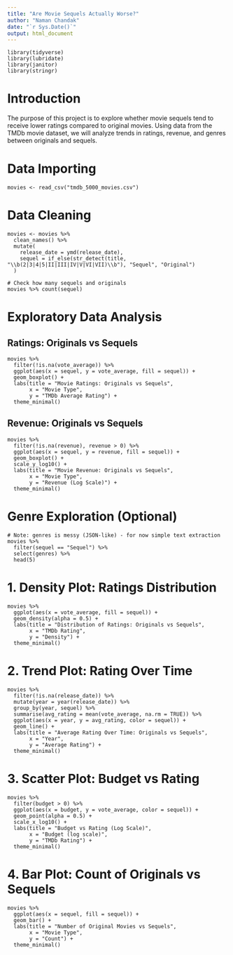 ```yaml
---
title: "Are Movie Sequels Actually Worse?"
author: "Naman Chandak"
date: "`r Sys.Date()`"
output: html_document
---
```


```{r setup, include=FALSE}
library(tidyverse)
library(lubridate)
library(janitor)
library(stringr)
```

# Introduction

The purpose of this project is to explore whether movie sequels tend to receive lower ratings compared to original movies. Using data from the TMDb movie dataset, we will analyze trends in ratings, revenue, and genres between originals and sequels.

# Data Importing

```{r load-data}
movies <- read_csv("tmdb_5000_movies.csv")
```

# Data Cleaning

```{r cleaning}
movies <- movies %>%
  clean_names() %>%
  mutate(
    release_date = ymd(release_date),
    sequel = if_else(str_detect(title, "\\b(2|3|4|5|II|III|IV|V|VI|VII)\\b"), "Sequel", "Original")
  )

# Check how many sequels and originals
movies %>% count(sequel)
```

# Exploratory Data Analysis

## Ratings: Originals vs Sequels

```{r ratings-comparison}
movies %>%
  filter(!is.na(vote_average)) %>%
  ggplot(aes(x = sequel, y = vote_average, fill = sequel)) +
  geom_boxplot() +
  labs(title = "Movie Ratings: Originals vs Sequels",
       x = "Movie Type",
       y = "TMDb Average Rating") +
  theme_minimal()
```

## Revenue: Originals vs Sequels

```{r revenue-comparison}
movies %>%
  filter(!is.na(revenue), revenue > 0) %>%
  ggplot(aes(x = sequel, y = revenue, fill = sequel)) +
  geom_boxplot() +
  scale_y_log10() +
  labs(title = "Movie Revenue: Originals vs Sequels",
       x = "Movie Type",
       y = "Revenue (Log Scale)") +
  theme_minimal()
```

# Genre Exploration (Optional)

```{r genre-exploration}
# Note: genres is messy (JSON-like) - for now simple text extraction
movies %>%
  filter(sequel == "Sequel") %>%
  select(genres) %>%
  head(5)
```

# 1. Density Plot: Ratings Distribution

```{r density-plot}
movies %>%
  ggplot(aes(x = vote_average, fill = sequel)) +
  geom_density(alpha = 0.5) +
  labs(title = "Distribution of Ratings: Originals vs Sequels",
       x = "TMDb Rating",
       y = "Density") +
  theme_minimal()
```

# 2. Trend Plot: Rating Over Time

```{r trend-over-time}
movies %>%
  filter(!is.na(release_date)) %>%
  mutate(year = year(release_date)) %>%
  group_by(year, sequel) %>%
  summarise(avg_rating = mean(vote_average, na.rm = TRUE)) %>%
  ggplot(aes(x = year, y = avg_rating, color = sequel)) +
  geom_line() +
  labs(title = "Average Rating Over Time: Originals vs Sequels",
       x = "Year",
       y = "Average Rating") +
  theme_minimal()
```

# 3. Scatter Plot: Budget vs Rating

```{r budget-vs-rating}
movies %>%
  filter(budget > 0) %>%
  ggplot(aes(x = budget, y = vote_average, color = sequel)) +
  geom_point(alpha = 0.5) +
  scale_x_log10() +
  labs(title = "Budget vs Rating (Log Scale)",
       x = "Budget (log scale)",
       y = "TMDb Rating") +
  theme_minimal()
```

# 4. Bar Plot: Count of Originals vs Sequels

```{r barplot-counts}
movies %>%
  ggplot(aes(x = sequel, fill = sequel)) +
  geom_bar() +
  labs(title = "Number of Original Movies vs Sequels",
       x = "Movie Type",
       y = "Count") +
  theme_minimal()
```
